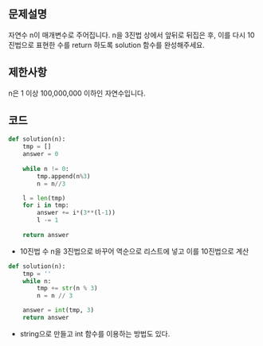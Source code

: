 ## 문제설명
자연수 n이 매개변수로 주어집니다. n을 3진법 상에서 앞뒤로 뒤집은 후, 이를 다시 10진법으로 표현한 수를 return 하도록 solution 함수를 완성해주세요.

## 제한사항
n은 1 이상 100,000,000 이하인 자연수입니다.

## 코드
```python
def solution(n):
    tmp = []
    answer = 0
    
    while n != 0:
        tmp.append(n%3)
        n = n//3

    l = len(tmp)
    for i in tmp:
        answer += i*(3**(l-1))
        l -= 1
    
    return answer
```
- 10진법 수 n을 3진법으로 바꾸어 역순으로 리스트에 넣고 이를 10진법으로 계산

```python
def solution(n):
    tmp = ''
    while n:
        tmp += str(n % 3)
        n = n // 3

    answer = int(tmp, 3)
    return answer
```
- string으로 만들고 int 함수를 이용하는 방법도 있다.
